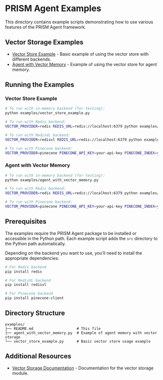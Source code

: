 # PRISM Agent Examples

This directory contains example scripts demonstrating how to use various features of the PRISM Agent framework.

## Vector Storage Examples

- [Vector Store Example](vector_store_example.py) - Basic example of using the vector store with different backends.
- [Agent with Vector Memory](agent_with_vector_memory.py) - Example of using the vector store for agent memory.

## Running the Examples

### Vector Store Example

```bash
# To run with in-memory backend (for testing):
python examples/vector_store_example.py

# To run with Redis backend:
VECTOR_PROVIDER=redis REDIS_URL=redis://localhost:6379 python examples/vector_store_example.py

# To run with RedisVL backend:
VECTOR_PROVIDER=redisvl REDIS_URL=redis://localhost:6379 python examples/vector_store_example.py

# To run with Pinecone backend:
VECTOR_PROVIDER=pinecone PINECONE_API_KEY=your-api-key PINECONE_INDEX=your-index python examples/vector_store_example.py
```

### Agent with Vector Memory

```bash
# To run with in-memory backend (for testing):
python examples/agent_with_vector_memory.py

# To run with Redis backend:
VECTOR_PROVIDER=redis REDIS_URL=redis://localhost:6379 python examples/agent_with_vector_memory.py

# To run with Pinecone backend:
VECTOR_PROVIDER=pinecone PINECONE_API_KEY=your-api-key PINECONE_INDEX=your-index python examples/agent_with_vector_memory.py
```

## Prerequisites

The examples require the PRISM Agent package to be installed or accessible in the Python path. Each example script adds the `src` directory to the Python path automatically.

Depending on the backend you want to use, you'll need to install the appropriate dependencies:

```bash
# For Redis backend
pip install redis

# For RedisVL backend
pip install redisvl

# For Pinecone backend
pip install pinecone-client
```

## Directory Structure

```
examples/
├── README.md                    # This file
├── agent_with_vector_memory.py  # Example of agent memory with vector storage
└── vector_store_example.py      # Basic vector store usage example
```

## Additional Resources

- [Vector Storage Documentation](../docs/api/storage/vector_storage.md) - Documentation for the vector storage module. 